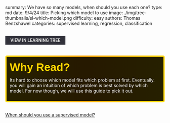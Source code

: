 summary: We have so many models, when should you use each one?
type: md
date: 9/4/24
title: Picking which model to use
image: ./img/tree-thumbnails/sl-which-model.png
difficulty: easy
authors: Thomas Benzshawel
categories: supervised learning, regression, classification
 
<br>
<a href='/learning-tree?node=24' style='
    background-color: #31313a;
    color: gainsboro;
    padding: 6px 16px;
    border: none
    border-radius: 4px;
    text-transform: uppercase;
    font-family: "Roboto", sans-serif;
    font-size: 1em;
    font-weight: bold;
    cursor: pointer;
    text-decoration: none;
    display: inline-block;'
>
  View in Learning Tree
</a>

<br>
<br>
<br>

<div style='
  position: relative;
  padding: 10px; 
  border-radius: 5px;
  background-color: rgba(0, 0, 0, 0.85); 
  border: 4px solid transparent;
  background-image: linear-gradient(90deg, rgba(0, 0, 0, 0.85), rgba(0, 0, 0, 0.85)), linear-gradient(90deg, gold, orange, gold);
  background-origin: border-box;
  background-clip: padding-box, border-box;
'>

<svg width='200' height='50' style='display: block; margin-bottom: 5px;'>
  <text x='0' y='35' font-size='35' font-family='Arial' font-weight='bold' fill='gold'>
    Why Read?
    <animate attributeName='fill' values='gold; orange; gold' dur='3s' repeatCount='indefinite' />
  </text>
</svg>

<p style='color: white; margin-top: 2px;'>Its hard to choose which model fits which problem at first. Eventually. you will gain an intuition of which problem is best solved by which model. For now though, we will use this guide to pick it out.</p>

</div>

<br/>
 
[When should you use a supervised model?](https://www.youtube.com/watch?v=iUUSamG4P80)
